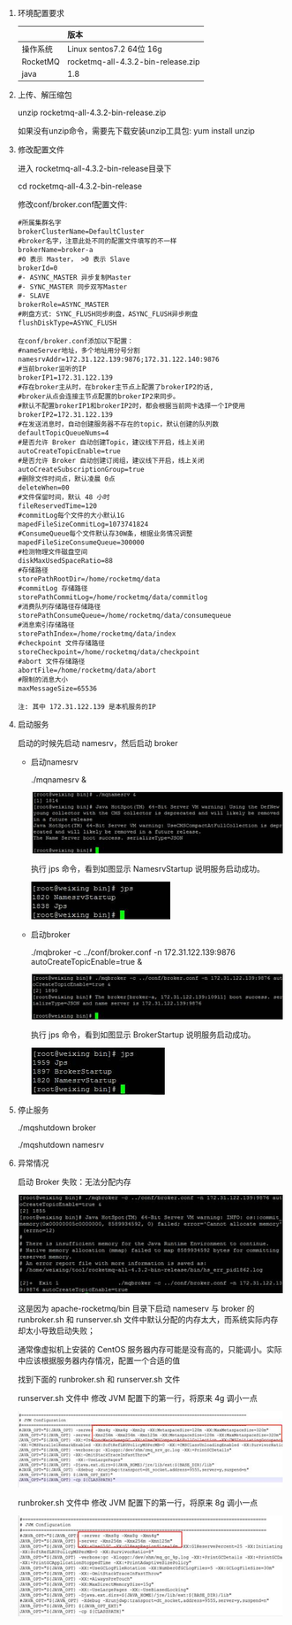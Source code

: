 1. 环境配置要求

   |          | **版本**                           |
   | -------- | ---------------------------------- |
   | 操作系统 | Linux sentos7.2 64位 16g           |
   | RocketMQ | rocketmq-all-4.3.2-bin-release.zip |
   | java     | 1.8                                |

2. 上传、解压缩包

   unzip rocketmq-all-4.3.2-bin-release.zip

   如果没有unzip命令，需要先下载安装unzip工具包: yum install unzip

3. 修改配置文件

   进入 rocketmq-all-4.3.2-bin-release目录下

    cd rocketmq-all-4.3.2-bin-release

   修改conf/broker.conf配置文件:

   ~~~
   #所属集群名字
   brokerClusterName=DefaultCluster
   #broker名字，注意此处不同的配置文件填写的不一样
   brokerName=broker-a
   #0 表示 Master， >0 表示 Slave
   brokerId=0
   #- ASYNC_MASTER 异步复制Master
   #- SYNC_MASTER 同步双写Master
   #- SLAVE
   brokerRole=ASYNC_MASTER
   #刷盘方式: SYNC_FLUSH同步刷盘，ASYNC_FLUSH异步刷盘
   flushDiskType=ASYNC_FLUSH
   
   在conf/broker.conf添加以下配置：
   #nameServer地址，多个地址用分号分割
   namesrvAddr=172.31.122.139:9876;172.31.122.140:9876
   #当前broker监听的IP
   brokerIP1=172.31.122.139
   #存在broker主从时，在broker主节点上配置了brokerIP2的话,
   #broker从点会连接主节点配置的brokerIP2来同步。
   #默认不配置brokerIP1和brokerIP2时，都会根据当前网卡选择一个IP使用
   brokerIP2=172.31.122.139
   #在发送消息时，自动创建服务器不存在的topic，默认创建的队列数
   defaultTopicQueueNums=4
   #是否允许 Broker 自动创建Topic，建议线下开启，线上关闭
   autoCreateTopicEnable=true
   #是否允许 Broker 自动创建订阅组，建议线下开启，线上关闭
   autoCreateSubscriptionGroup=true
   #删除文件时间点，默认凌晨 0点
   deleteWhen=00
   #文件保留时间，默认 48 小时
   fileReservedTime=120
   #commitLog每个文件的大小默认1G
   mapedFileSizeCommitLog=1073741824
   #ConsumeQueue每个文件默认存30W条，根据业务情况调整
   mapedFileSizeConsumeQueue=300000
   #检测物理文件磁盘空间
   diskMaxUsedSpaceRatio=88
   #存储路径
   storePathRootDir=/home/rocketmq/data
   #commitLog 存储路径
   storePathCommitLog=/home/rocketmq/data/commitlog
   #消费队列存储路径存储路径
   storePathConsumeQueue=/home/rocketmq/data/consumequeue
   #消息索引存储路径
   storePathIndex=/home/rocketmq/data/index
   #checkpoint 文件存储路径
   storeCheckpoint=/home/rocketmq/data/checkpoint
   #abort 文件存储路径
   abortFile=/home/rocketmq/data/abort
   #限制的消息大小
   maxMessageSize=65536
   
   注: 其中 172.31.122.139 是本机服务的IP
   ~~~

4. 启动服务

   启动的时候先启动 namesrv，然后启动 broker

   * 启动namesrv

     ./mqnamesrv &

     ![img](../../图片/RocketMQ单机安装/clip_image001.jpg)

     执行 jps 命令，看到如图显示 NamesrvStartup 说明服务启动成功。

     ![img](../../图片/RocketMQ单机安装/clip_image002.jpg)

   * 启动broker

     ./mqbroker -c ../conf/broker.conf -n 172.31.122.139:9876 autoCreateTopicEnable=true &

     ![img](../../图片/RocketMQ单机安装/clip_image001-1611889931382.jpg)

     执行 jps 命令，看到如图显示 BrokerStartup 说明服务启动成功。

     ![img](../../图片/RocketMQ单机安装/clip_image002-1611889931385.jpg)

5. 停止服务

   ./mqshutdown broker

   ./mqshutdown namesrv

6. 异常情况

   启动 Broker 失败：无法分配内存

   ![img](../../图片/RocketMQ单机安装/clip_image001-1611889986306.jpg)

   这是因为 apache-rocketmq/bin 目录下启动 nameserv 与 broker 的 runbroker.sh 和 runserver.sh 文件中默认分配的内存太大，而系统实际内存却太小导致启动失败；

   通常像虚拟机上安装的 CentOS 服务器内存可能是没有高的，只能调小。实际中应该根据服务器内存情况，配置一个合适的值

   找到下面的 runbroker.sh 和 runserver.sh 文件

   runserver.sh 文件中 修改 JVM 配置下的第一行，将原来 4g 调小一点

    

   ![img](../../图片/RocketMQ单机安装/clip_image002-1611889986306.jpg)

   runbroker.sh 文件中 修改 JVM 配置下的第一行，将原来 8g 调小一点

   ![img](../../图片/RocketMQ单机安装/clip_image003.jpg)

    